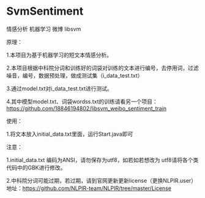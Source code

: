 # SvmSentiment
情感分析 机器学习 微博 libsvm
 
原理：

1.本项目为基于机器学习的短文本情感分析。

2.本项目根据中科院分词和训练好的词袋对训练的文本进行编号，去停用词，过滤噪音，编号，数据预处理，做成测试集（i_data_test.txt）

3.通过model.txt对i_data_test.txt进行测试。

4.其中模型model.txt、词袋wordss.txt的训练请看另一个项目：https://github.com/18846194802/libsvm_weibo_sentiment_train

使用：

1.将文本放入initial_data.txt里面，运行Start.java即可

注意：

1.initial_data.txt 编码为ANSI，请勿保存为utf8，如若如若想改为
utf8请将各个类代码中的GBK进行修改。

2.中科院分词可能过期，若过期，请到官网更新更新license（更换NLPIR.user）
地址：https://github.com/NLPIR-team/NLPIR/tree/master/License

